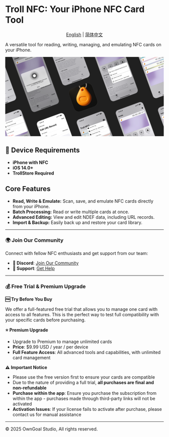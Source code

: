 # Troll NFC: Your iPhone NFC Card Tool

<p align="center">
  <a href="README.md">English</a> |
  <a href="README_CN.md">简体中文</a>
</p>

</div>

A versatile tool for reading, writing, managing, and emulating NFC cards on your iPhone.

![Preview Banner](./Resources/banner.png)

## 📱 Device Requirements

- **iPhone with NFC**
- **iOS 14.0+**
- **TrollStore Required**


## Core Features

- **Read, Write & Emulate:** Scan, save, and emulate NFC cards directly from your iPhone.
- **Batch Processing:** Read or write multiple cards at once.
- **Advanced Editing:** View and edit NDEF data, including URL records.
- **Import & Backup:** Easily back up and restore your card library.

---

### 🌍 Join Our Community

Connect with fellow NFC enthusiasts and get support from our team:

- **💬 Discord**: [Join Our Community](https://discord.gg/P2Hn82zS)
- **📧 Support**: [Get Help](mailto:82flex@gmail.com)

---

### 💰 Free Trial & Premium Upgrade

**🆓 Try Before You Buy**

We offer a full-featured free trial that allows you to manage one card with access to all features. This is the perfect way to test full compatibility with your specific cards before purchasing.

**⭐ Premium Upgrade**

- Upgrade to Premium to manage unlimited cards
- **Price**: $9.99 USD / year / per device
- **Full Feature Access**: All advanced tools and capabilities, with unlimited card management

**⚠️ Important Notice**

- Please use the free version first to ensure your cards are compatible
- Due to the nature of providing a full trial, **all purchases are final and non-refundable**
- **Purchase within the app**: Ensure you purchase the subscription from within the app - purchases made through third-party links will not be activated
- **Activation Issues**: If your license fails to activate after purchase, please contact us for manual assistance

---

©️ 2025 OwnGoal Studio, All rights reserved.